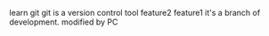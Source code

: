 learn git
git is a version control tool
feature2
feature1
it's a branch of development.
modified by PC
